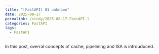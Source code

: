```yaml
---
title: "[FastAPI] 01 unknown"
date: 2025-08-17
permalink: /study/2025-08-17-FastAPI-1
categories: FastAPI
tags: 
  - FastAPI
---
```


In this post, overral concepts of cache, pipelining and ISA is introuduced. 